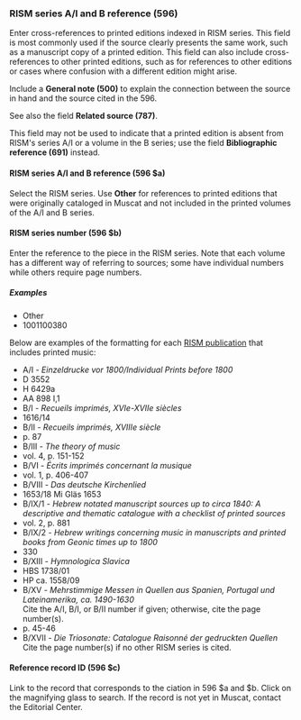 ### RISM series A/I and B reference (596)

Enter cross-references to printed editions indexed in RISM series. This field is most commonly used if the source clearly presents the same work, such as a manuscript copy of a printed edition. This field can also include cross-references to other printed editions, such as for references to other editions or cases where confusion with a different edition might arise.

Include a **General note (500)** to explain the connection between the source in hand and the source cited in the 596.

See also the field **Related source (787)**.

This field may not be used to indicate that a printed edition is absent from RISM's series A/I or a volume in the B series; use the field **Bibliographic reference (691)** instead.

#### RISM series A/I and B reference (596 $a)

Select the RISM series. Use **Other** for references to printed editions that were originally cataloged in Muscat and not included in the printed volumes of the A/I and B series.

#### RISM series number (596 $b)

Enter the reference to the piece in the RISM series. Note that each volume has a different way of referring to sources; some have individual numbers while others require page numbers.


##### Examples

- Other
- 1001100380

Below are examples of the formatting for each [RISM publication](http://www.rism.info/en/publications.html) that includes printed music:

- A/I - _Einzeldrucke vor 1800/Individual Prints before 1800_
 - D 3552
 - H 6429a
 - AA 898 I,1
- B/I - _Recueils imprimés, XVIe-XVIIe siècles_
 - 1616/14
- B/II - _Recueils imprimés, XVIIIe siècle_
 - p. 87
- B/III - _The theory of music_
 - vol. 4, p. 151-152
- B/VI - _Écrits imprimés concernant la musique_
 - vol. 1, p. 406-407
- B/VIII - _Das deutsche Kirchenlied_
 - 1653/18 Mi Gläs 1653
- B/IX/1 - _Hebrew notated manuscript sources up to circa 1840: A descriptive and thematic catalogue with a checklist of printed sources_
 - vol. 2, p. 881
- B/IX/2 - _Hebrew writings concerning music in manuscripts and printed books from Geonic times up to 1800_
 - 330
- B/XIII - _Hymnologica Slavica_
 - HBS 1738/01
 - HP ca. 1558/09
- B/XV - _Mehrstimmige Messen in Quellen aus Spanien, Portugal und Lateinamerika, ca. 1490-1630_  
  Cite the A/I, B/I, or B/II number if given; otherwise, cite the page number(s).
 - p. 45-46
- B/XVII - _Die Triosonate: Catalogue Raisonné der gedruckten Quellen_  
  Cite the page number(s) if no other RISM series is cited.

#### Reference record ID (596 $c)

Link to the record that corresponds to the ciation in 596 $a and $b. Click on the magnifying glass to search. If the record is not yet in Muscat, contact the Editorial Center.  
